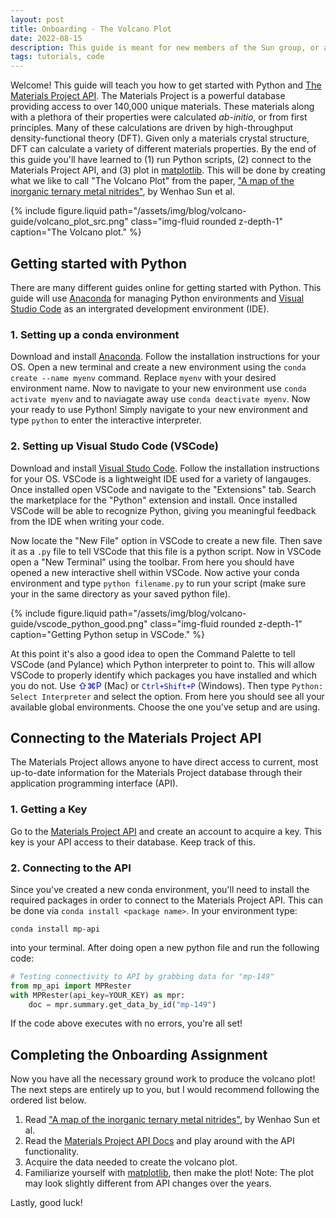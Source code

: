```yaml
---
layout: post
title: Onboarding - The Volcano Plot
date: 2022-08-15
description: This guide is meant for new members of the Sun group, or anyone interested in getting started with the Materials Project API.
tags: tutorials, code
---
```


Welcome! This guide will teach you how to get started with Python and <a href="https://materialsproject.org/api">The Materials Project API</a>. The Materials Project is a powerful database providing access to over 140,000 unique materials. These materials along with a plethora of their properties were calculated *ab-initio*, or from first principles. Many of these calculations are driven by high-throughput density-functional theory (DFT). Given only a materials crystal structure, DFT can calculate a variety of different materials properties. By the end of this guide you'll have learned to (1) run Python scripts, (2) connect to the Materials Project API, and (3) plot in <a href="https://matplotlib.org/">matplotlib</a>. This will be done by creating what we like to call "The Volcano Plot" from the paper, <a href="https://www.nature.com/articles/s41563-019-0396-2">"A map of the inorganic ternary metal nitrides"</a>, by Wenhao Sun et al.

{% include figure.liquid path="/assets/img/blog/volcano-guide/volcano_plot_src.png" class="img-fluid rounded z-depth-1" caption="The Volcano plot." %}

## Getting started with Python

There are many different guides online for getting started with Python. This guide will use <a href="https://www.anaconda.com/">Anaconda</a> for managing Python environments and <a href="https://code.visualstudio.com/">Visual Studio Code</a> as an intergrated development environment (IDE).

### 1. Setting up a conda environment

Download and install <a href="https://www.anaconda.com/">Anaconda</a>. Follow the installation instructions for your OS. Open a new terminal and create a new environment using the `conda create --name myenv` command. Replace `myenv` with your desired environment name. Now to navigate to your new environment use `conda activate myenv` and to naviagate away use `conda deactivate myenv`. Now your ready to use Python! Simply navigate to your new environment and type `python` to enter the interactive interpreter.

### 2. Setting up Visual Studo Code (VSCode)

Download and install <a href="https://code.visualstudio.com/">Visual Studo Code</a>. Follow the installation instructions for your OS. VSCode is a lightweight IDE used for a variety of langauges. Once installed open VSCode and navigate to the "Extensions" tab. Search the marketplace for the "Python" extension and install. Once installed VSCode will be able to recognize Python, giving you meaningful feedback from the IDE when writing your code. 

Now locate the "New File" option in VSCode to create a new file. Then save it as a `.py` file to tell VSCode that this file is a python script. Now in VSCode open a "New Terminal" using the toolbar. From here you should have opened a new interactive shell within VSCode. Now active your conda environment and type `python filename.py` to run your script (make sure your in the same directory as your saved python file).

{% include figure.liquid path="/assets/img/blog/volcano-guide/vscode_python_good.png" class="img-fluid rounded z-depth-1" caption="Getting Python setup in VSCode." %}

At this point it's also a good idea to open the Command Palette to tell VSCode (and Pylance) which Python interpreter to point to. This will allow VSCode to properly identify which packages you have installed and which you do not. Use <span style="color:blue">&#8679;&#8984;P</span> (Mac) or <span style="color:blue">`Ctrl+Shift+P`</span> (Windows). Then type `Python: Select Interpreter` and select the option. From here you should see all your available global environments. Choose the one you've setup and are using.

## Connecting to the Materials Project API

The Materials Project allows anyone to have direct access to current, most up-to-date information for the Materials Project database through their application programming interface (API).

### 1. Getting a Key

Go to the <a href="https://materialsproject.org/api"> Materials Project API</a> and create an account to acquire a key. This key is your API access to their database. Keep track of this.

### 2. Connecting to the API

Since you've created a new conda environment, you'll need to install the required packages in order to connect to the Materials Project API. This can be done via `conda install <package name>`. In your environment type:

```conda install mp-api```

into your terminal. After doing open a new python file and run the following code:

```py
# Testing connectivity to API by grabbing data for "mp-149"
from mp_api import MPRester
with MPRester(api_key=YOUR_KEY) as mpr:
    doc = mpr.summary.get_data_by_id("mp-149")
```
If the code above executes with no errors, you're all set!

## Completing the Onboarding Assignment

Now you have all the necessary ground work to produce the volcano plot! The next steps are entirely up to you, but I would recommend following the ordered list below.

1.  Read <a href="https://www.nature.com/articles/s41563-019-0396-2">"A map of the inorganic ternary metal nitrides"</a>, by Wenhao Sun et al.
2.  Read the <a href="https://docs.materialsproject.org/">Materials Project API Docs</a> and play around with the API functionality.
3.  Acquire the data needed to create the volcano plot.
4.  Familiarize yourself with <a href="https://matplotlib.org/">matplotlib</a>, then make the plot! Note: The plot may look slightly different from API changes over the years.

Lastly, good luck!
